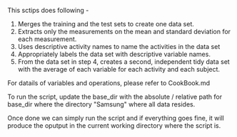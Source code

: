 This sctips does following -

1. Merges the training and the test sets to create one data set.
2. Extracts only the measurements on the mean and standard deviation for each measurement.
3. Uses descriptive activity names to name the activities in the data set
4. Appropriately labels the data set with descriptive variable names.
5. From the data set in step 4, creates a second, independent tidy data set with the average of each variable for each activity and each subject.

For datails of variables and operations, please refer to CookBook.md

To run the script, update the base_dir with the absolute / relative path for base_dir where the directory
"Samsung" where all data resides. 

Once done we can simply run the script and if everything goes fine, it will produce the oputput in the current working directory where the script is.

